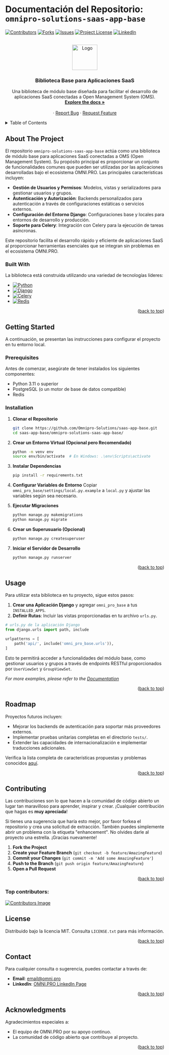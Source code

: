 # Documentación del Repositorio: `omnipro-solutions-saas-app-base`

<a id="readme-top"></a>

[![Contributors][contributors-shield]][contributors-url]
[![Forks][forks-shield]][forks-url]
[![Issues][issues-shield]][issues-url]
[![Project License][license-shield]][license-url]
[![LinkedIn][linkedin-shield]][linkedin-url]

<!-- PROJECT LOGO -->
<br />
<div align="center">

<a href="data:image/svg+xml;base64,PHN2ZyB4bWxucz0iaHR0cDovL3d3dy53My5vcmcvMjAwMC9zdmciIHdpZHRoPSIxMDI0IiBoZWlnaHQ9IjEwMjQiIHZpZXdCb3g9IjAgMCAxMDI0IDEwMjQiPjxwYXRoIGZpbGw9ImN1cnJlbnRDb2xvciIgZD0iTTYyOC43MzYgNTI4Ljg5NkE0MTYgNDE2IDAgMCAxIDkyOCA5MjhIOTZhNDE1Ljg3IDQxNS44NyAwIDAgMSAyOTkuMjY0LTM5OS4xMDRMNTEyIDcwNHpNNzIwIDMwNGEyMDggMjA4IDAgMSAxLTQxNiAwYTIwOCAyMDggMCAwIDEgNDE2IDAiLz48L3N2Zz4=">
    <img src="images/logo.png" alt="Logo" width="80" height="80">
  </a>

<h3 align="center">Biblioteca Base para Aplicaciones SaaS</h3>

  <p align="center">
    Una biblioteca de módulo base diseñada para facilitar el desarrollo de aplicaciones SaaS conectadas a Open Management System (OMS).
    <br />
    <a href="https://doc-oms.omni.pro/docs/reglas"><strong>Explore the docs »</strong></a>
    <br />
    <br />
    &middot;
    <a href="#">Report Bug</a>
    &middot;
    <a href="#">Request Feature</a>
  </p>
</div>

<!-- TABLE OF CONTENTS -->
<details>
  <summary>Table of Contents</summary>
  <ol>
    <li>
      <a href="#about-the-project">About The Project</a>
      <ul>
        <li><a href="#built-with">Built With</a></li>
      </ul>
    </li>
    <li>
      <a href="#getting-started">Getting Started</a>
      <ul>
        <li><a href="#prerequisites">Prerequisites</a></li>
        <li><a href="#installation">Installation</a></li>
      </ul>
    </li>
    <li><a href="#usage">Usage</a></li>
    <li><a href="#roadmap">Roadmap</a></li>
    <li><a href="#contributing">Contributing</a></li>
    <li><a href="#license">License</a></li>
    <li><a href="#contact">Contact</a></li>
    <li><a href="#acknowledgments">Acknowledgments</a></li>
  </ol>
</details>

<!-- ABOUT THE PROJECT -->
## About The Project

El repositorio `omnipro-solutions-saas-app-base` actúa como una biblioteca de módulo base para aplicaciones SaaS conectadas a OMS (Open Management System). Su propósito principal es proporcionar un conjunto de funcionalidades comunes que pueden ser utilizadas por las aplicaciones desarrolladas bajo el ecosistema OMNI.PRO. Las principales características incluyen:

- **Gestión de Usuarios y Permisos**: Modelos, vistas y serializadores para gestionar usuarios y grupos.
- **Autenticación y Autorización**: Backends personalizados para autenticación a través de configuraciones estáticas o servicios externos.
- **Configuración del Entorno Django**: Configuraciones base y locales para entornos de desarrollo y producción.
- **Soporte para Celery**: Integración con Celery para la ejecución de tareas asíncronas.

Este repositorio facilita el desarrollo rápido y eficiente de aplicaciones SaaS al proporcionar herramientas esenciales que se integran sin problemas en el ecosistema OMNI.PRO.

### Built With

La biblioteca está construida utilizando una variedad de tecnologías líderes:

* [![Python][Python]][Python-url]
* [![Django][Django]][Django-url]
* [![Celery][Celery]][Celery-url]
* [![Redis][Redis]][Redis-url]

<p align="right">(<a href="#readme-top">back to top</a>)</p>

<!-- GETTING STARTED -->
## Getting Started

A continuación, se presentan las instrucciones para configurar el proyecto en tu entorno local.

### Prerequisites

Antes de comenzar, asegúrate de tener instalados los siguientes componentes:

- Python 3.11 o superior
- PostgreSQL (o un motor de base de datos compatible)
- Redis

### Installation

1. **Clonar el Repositorio**
   ```sh
   git clone https://github.com/Omnipro-Solutions/saas-app-base.git
   cd saas-app-base/omnipro-solutions-saas-app-base/
   ```

2. **Crear un Entorno Virtual (Opcional pero Recomendado)**
   ```bash
   python -m venv env
   source env/bin/activate  # En Windows: .\env\Scripts\activate
   ```

3. **Instalar Dependencias**
   ```bash
   pip install -r requirements.txt
   ```

4. **Configurar Variables de Entorno**
   Copiar `omni_pro_base/settings/local.py.example` a `local.py` y ajustar las variables según sea necesario.

5. **Ejecutar Migraciones**
   ```bash
   python manage.py makemigrations
   python manage.py migrate
   ```

6. **Crear un Superusuario (Opcional)**
   ```bash
   python manage.py createsuperuser
   ```

7. **Iniciar el Servidor de Desarrollo**
   ```bash
   python manage.py runserver
   ```

<p align="right">(<a href="#readme-top">back to top</a>)</p>

<!-- USAGE EXAMPLES -->
## Usage

Para utilizar esta biblioteca en tu proyecto, sigue estos pasos:

1. **Crear una Aplicación Django** y agregar `omni_pro_base` a tus `INSTALLED_APPS`.
2. **Definir Rutas**: Incluir las vistas proporcionadas en tu archivo `urls.py`.

```python
# urls.py de la aplicación Django
from django.urls import path, include

urlpatterns = [
    path('api/', include('omni_pro_base.urls')),
]
```

Esto te permitirá acceder a funcionalidades del módulo base, como gestionar usuarios y grupos a través de endpoints RESTful proporcionados por `UserViewSet` y `GroupViewSet`.

_For more examples, please refer to the [Documentation](https://doc-oms.omni.pro/docs/dev/imgs/saas-img-core)_

<p align="right">(<a href="#readme-top">back to top</a>)</p>

<!-- ROADMAP -->
## Roadmap

Proyectos futuros incluyen:

- Mejorar los backends de autenticación para soportar más proveedores externos.
- Implementar pruebas unitarias completas en el directorio `tests/`.
- Extender las capacidades de internacionalización e implementar traducciones adicionales.

Verifica la lista completa de características propuestas y problemas conocidos [aquí](#).

<p align="right">(<a href="#readme-top">back to top</a>)</p>

<!-- CONTRIBUTING -->
## Contributing

Las contribuciones son lo que hacen a la comunidad de código abierto un lugar tan maravilloso para aprender, inspirar y crear. ¡Cualquier contribución que hagas es **muy apreciada**!

Si tienes una sugerencia que haría esto mejor, por favor forkea el repositorio y crea una solicitud de extracción. También puedes simplemente abrir un problema con la etiqueta "enhancement". 
No olvides darle al proyecto una estrella. ¡Gracias nuevamente!

1. **Fork the Project**
2. **Create your Feature Branch** (`git checkout -b feature/AmazingFeature`)
3. **Commit your Changes** (`git commit -m 'Add some AmazingFeature'`)
4. **Push to the Branch** (`git push origin feature/AmazingFeature`)
5. **Open a Pull Request**

<p align="right">(<a href="#readme-top">back to top</a>)</p>

### Top contributors:

<a href="https://github.com/Omnipro-Solutions/saas-app-base/graphs/contributors">
  <img src="https://contrib.rocks/image?repo=Omnipro-Solutions/saas-app-base" alt="Contributors Image" />
</a>

<!-- LICENSE -->
## License

Distribuido bajo la licencia MIT. Consulta `LICENSE.txt` para más información.

<p align="right">(<a href="#readme-top">back to top</a>)</p>

<!-- CONTACT -->
## Contact

Para cualquier consulta o sugerencia, puedes contactar a través de:

- **Email**: [email@omni.pro](mailto:email@omni.pro)
- **LinkedIn**: [OMNI.PRO LinkedIn Page](https://www.linkedin.com/company/omni.pro)

<p align="right">(<a href="#readme-top">back to top</a>)</p>

<!-- ACKNOWLEDGMENTS -->
## Acknowledgments

Agradecimientos especiales a:

- El equipo de OMNI.PRO por su apoyo continuo.
- La comunidad de código abierto que contribuye al proyecto.

<p align="right">(<a href="#readme-top">back to top</a>)</p>

<!-- MARKDOWN LINKS & IMAGES -->
[contributors-shield]: https://img.shields.io/github/contributors/Omnipro-Solutions/saas-app-base.svg?style=for-the-badge
[contributors-url]: https://github.com/Omnipro-Solutions/saas-app-base/graphs/contributors
[forks-shield]: https://img.shields.io/github/forks/Omnipro-Solutions/saas-app-base.svg?style=for-the-badge
[forks-url]: https://github.com/Omnipro-Solutions/saas-app-base/network/members
[stars-shield]: https://img.shields.io/github/stars/Omnipro-Solutions/saas-app-base.svg?style=for-the-badge
[stars-url]: https://github.com/Omnipro-Solutions/saas-app-base/stargazers
[issues-shield]: https://img.shields.io/github/issues/Omnipro-Solutions/saas-app-base.svg?style=for-the-badge
[issues-url]: https://github.com/Omnipro-Solutions/saas-app-base/issues
[license-shield]: https://img.shields.io/badge/license-MIT-blue.svg?style=for-the-badge
[license-url]: https://github.com/Omnipro-Solutions/saas-app-base/blob/master/LICENSE.txt
[linkedin-shield]: https://img.shields.io/badge/-LinkedIn-black.svg?style=for-the-badge&logo=linkedin&colorB=555
[linkedin-url]: https://www.linkedin.com/company/omni.pro/

[Python]: https://img.shields.io/badge/python-3.11-blue.svg
[Python-url]: https://www.python.org/
[Django]: https://img.shields.io/badge/django-5.0-green.svg
[Django-url]: https://www.djangoproject.com/
[Celery]: https://img.shields.io/badge/celery-brightgreen.svg
[Celery-url]: http://www.celeryproject.org/
[Redis]: https://img.shields.io/badge/redis-blueviolet.svg
[Redis-url]: https://redis.io/